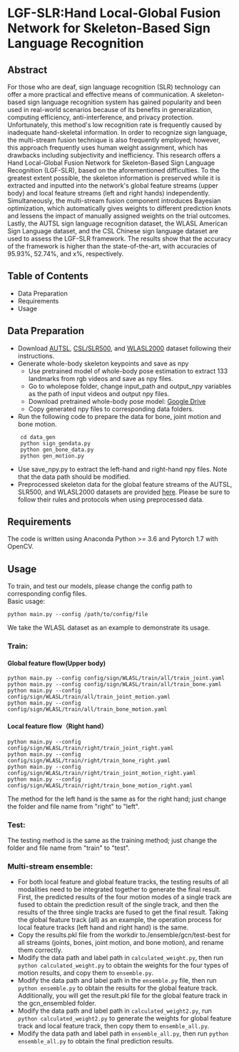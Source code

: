 # LGF-SLR:Hand Local-Global Fusion Network for Skeleton-Based Sign Language Recognition
## Abstract
For those who are deaf, sign language recognition (SLR) technology can offer a more practical and effective means of communication. A skeleton-based sign language recognition system has gained popularity and been used in real-world scenarios because of its benefits in generalization, computing efficiency, anti-interference, and privacy protection. Unfortunately, this method's low recognition rate is frequently caused by inadequate hand-skeletal information. In order to recognize sign language, the multi-stream fusion technique is also frequently employed; however, this approach frequently uses human weight assignment, which has drawbacks including subjectivity and inefficiency. This research offers a Hand Local-Global Fusion Network for Skeleton-Based Sign Language Recognition (LGF-SLR), based on the aforementioned difficulties. To the greatest extent possible, the skeleton information is preserved while it is extracted and inputted into the network's global feature streams (upper body) and local feature streams (left and right hands) independently. Simultaneously, the multi-stream fusion component introduces Bayesian optimization, which automatically gives weights to different prediction knots and lessens the impact of manually assigned weights on the trial outcomes. Lastly, the AUTSL sign language recognition dataset, the WLASL American Sign Language dataset, and the CSL Chinese sign language dataset are used to assess the LGF-SLR framework. The results show that the accuracy of the framework is higher than the state-of-the-art, with accuracies of 95.93%, 52.74%, and x%, respectively.
## Table of Contents
* Data Preparation
* Requirements
* Usage
## Data Preparation
* Download [AUTSL](https://chalearnlap.cvc.uab.es/dataset/40/description/), [CSL/SLR500](https://link.zhihu.com/?target=http%3A//home.ustc.edu.cn/~pjh/openresources/cslr-dataset-2015/index.html), and [WLASL2000](https://dxli94.github.io/WLASL/) dataset following their instructions.
* Generate whole-body skeleton keypoints and save as npy
  * Use pretrained model of whole-body pose estimation to extract 133 landmarks from rgb videos and save as npy files.
  * Go to wholepose folder, change input_path and output_npy variables as the path of input videos and output npy files.
  * Download pretrained whole-body pose model: [Google Drive](https://drive.google.com/file/d/1f_c3uKTDQ4DR3CrwMSI8qdsTKJvKVt7p/view?usp=sharing)
  * Copy generated npy files to corresponding data folders.
* Run the following code to prepare the data for bone, joint motion and bone motion.<br>
```
    cd data_gen  
    python sign_gendata.py  
    python gen_bone_data.py  
    python gen_motion.py
```
* Use save_npy.py to extract the left-hand and right-hand npy files. Note that the data path should be modified.
* Preprocessed skeleton data for the global feature streams of the AUTSL, SLR500, and WLASL2000 datasets are provided [here](https://drive.google.com/drive/folders/1VUQsh_nf70slT4YsC-UzTCAZ3jB_uFKX?usp=sharing). Please be sure to follow their rules and protocols when using preprocessed data.
## Requirements
  The code is written using Anaconda Python >= 3.6 and Pytorch 1.7 with OpenCV.
## Usage
  To train, and test our models, please change the config path to corresponding config files.  
  Basic usage:
  ```
python main.py --config /path/to/config/file
```
  We take the WLASL dataset as an example to demonstrate its usage. 
  ### Train:
  #### Global feature flow(Upper body)
  ```
python main.py --config config/sign/WLASL/train/all/train_joint.yaml  
python main.py --config config/sign/WLASL/train/all/train_bone.yaml
python main.py --config config/sign/WLASL/train/all/train_joint_motion.yaml
python main.py --config config/sign/WLASL/train/all/train_bone_motion.yaml
```
  ####  Local feature flow（Right hand）
  ```
python main.py --config config/sign/WLASL/train/right/train_joint_right.yaml  
python main.py --config config/sign/WLASL/train/right/train_bone_right.yaml
python main.py --config config/sign/WLASL/train/right/train_joint_motion_right.yaml
python main.py --config config/sign/WLASL/train/right/train_bone_motion_right.yaml
  ```
The method for the left hand is the same as for the right hand; just change the folder and file name from "right" to "left".
  ### Test:
   The testing method is the same as the training method; just change the folder and file name from "train" to "test".  
  ### Multi-stream ensemble:
  * For both local feature and global feature tracks, the testing results of all modalities need to be integrated together to generate the final result. First, the predicted results of the four motion modes of a single track are fused to obtain the prediction result of the single track, and then the results of the three single tracks are fused to get the final result. Taking the global feature track (all) as an example, the operation process for local feature tracks (left hand and right hand) is the same.
   * Copy the results.pkl file from the workdir to./ensemble/gcn/test-best for all streams (joints, bones, joint motion, and bone motion), and rename them correctly.
   * Modify the data path and label path in `calculated_weight.py`, then run `python calculated_weight.py` to obtain the weights for the four types of motion results, and copy them to `ensemble.py`.
   * Modify the data path and label path in the `ensemble.py` file, then run `python ensemble.py` to obtain the results for the global feature track. Additionally, you will get the result.pkl file for the global feature track in the gcn_ensembled folder.
   * Modify the data path and label path in `calculated_weight2.py`, run `python calculated_weight2.py` to generate the weights for global feature track and local feature track, then copy them to `ensemble_all.py`.
   * Modify the data path and label path in `ensemble_all.py`, then run `python ensemble_all.py` to obtain the final prediction results.
   
